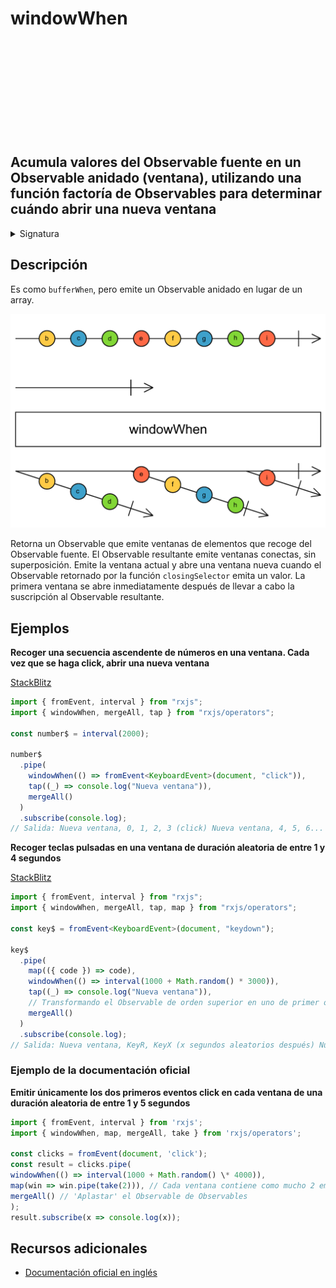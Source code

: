 <div class="page-heading">

# windowWhen

<a target="_blank" href="https://github.com/ReactiveX/rxjs/blob/master/src/internal/operators/windowWhen.ts">
<svg>
  <use xlink:href="/assets/icons/github.svg#github"></use>
</svg>
</a>
</div>

<h2 class="subtitle"> Acumula valores del Observable fuente en un Observable anidado (ventana), utilizando una función factoría de Observables para determinar cuándo abrir una nueva ventana
</h2>

<details>
<summary>Signatura</summary>

### Firma

`windowWhen<T>(closingSelector: () => Observable<any>): OperatorFunction<T, Observable<T>>`

### Parámetros

<table>
<tr><td>closingSelector</td><td>Una función que no recibe ningún argumento y retorna un Observable que indica (con una notificación <code>next</code> o <code>complete</code>) cuándo cerrar la ventana actual y abrir una nueva.</td></tr>
</table>

### Retorna

`OperatorFunction<T, Observable<T>>`: Un Observable de ventanas, que son Observables de valores.

</details>

## Descripción

Es como `bufferWhen`, pero emite un Observable anidado en lugar de un array.

<img src="assets/images/marble-diagrams/transformation/windowWhen.png" alt="Diagrama de canicas del operador windowWhen">

Retorna un Observable que emite ventanas de elementos que recoge del Observable fuente. El Observable resultante emite ventanas conectas, sin superposición. Emite la ventana actual y abre una ventana nueva cuando el Observable retornado por la función `closingSelector` emita un valor. La primera ventana se abre inmediatamente después de llevar a cabo la suscripción al Observable resultante.

## Ejemplos

**Recoger una secuencia ascendente de números en una ventana. Cada vez que se haga click, abrir una nueva ventana**

<a target="_blank" href="https://stackblitz.com/edit/rxjs-windowwhen-1?file=index.ts">StackBlitz</a>

```typescript
import { fromEvent, interval } from "rxjs";
import { windowWhen, mergeAll, tap } from "rxjs/operators";

const number$ = interval(2000);

number$
  .pipe(
    windowWhen(() => fromEvent<KeyboardEvent>(document, "click")),
    tap((_) => console.log("Nueva ventana")),
    mergeAll()
  )
  .subscribe(console.log);
// Salida: Nueva ventana, 0, 1, 2, 3 (click) Nueva ventana, 4, 5, 6...
```

**Recoger teclas pulsadas en una ventana de duración aleatoria de entre 1 y 4 segundos**

<a target="_blank" href="https://stackblitz.com/edit/rxjs-windowwhen-2?file=index.ts">StackBlitz</a>

```typescript
import { fromEvent, interval } from "rxjs";
import { windowWhen, mergeAll, tap, map } from "rxjs/operators";

const key$ = fromEvent<KeyboardEvent>(document, "keydown");

key$
  .pipe(
    map(({ code }) => code),
    windowWhen(() => interval(1000 + Math.random() * 3000)),
    tap((_) => console.log("Nueva ventana")),
    // Transformando el Observable de orden superior en uno de primer orden
    mergeAll()
  )
  .subscribe(console.log);
// Salida: Nueva ventana, KeyR, KeyX (x segundos aleatorios después) Nueva ventana, KeyJ, KeyS...
```

### Ejemplo de la documentación oficial

**Emitir únicamente los dos primeros eventos click en cada ventana de una duración aleatoria de entre 1 y 5 segundos**

```javascript
import { fromEvent, interval } from 'rxjs';
import { windowWhen, map, mergeAll, take } from 'rxjs/operators';

const clicks = fromEvent(document, 'click');
const result = clicks.pipe(
windowWhen(() => interval(1000 + Math.random() \* 4000)),
map(win => win.pipe(take(2))), // Cada ventana contiene como mucho 2 emisiones
mergeAll() // 'Aplastar' el Observable de Observables
);
result.subscribe(x => console.log(x));
```

## Recursos adicionales

- [Documentación oficial en inglés](https://rxjs-dev.firebaseapp.com/api/operators/windowWhen)
